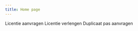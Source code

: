 ```yaml
---
title: Home page
---
```


<link-container>
<link-button to="/licenties/licentie-aanvragen">Licentie aanvragen</link-button>
<link-button to="/licenties/licentie-verlengen">Licentie verlengen</link-button>
<link-button to="/mijn-bureau-erkenningen/duplicaat-pas-aanvragen">Duplicaat pas aanvragen</link-button>
</link-container>
